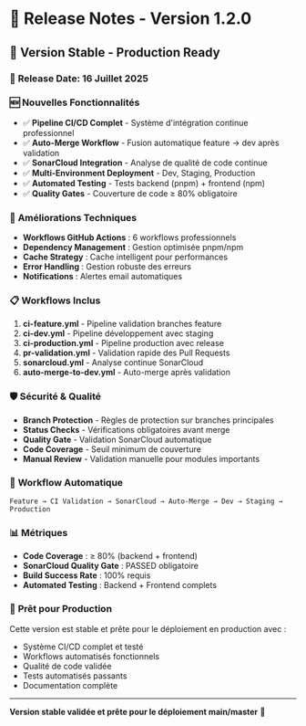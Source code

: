 # 🚀 Release Notes - Version 1.2.0

## 🎯 **Version Stable - Production Ready**

### 📅 **Release Date:** 16 Juillet 2025

### 🆕 **Nouvelles Fonctionnalités**
- ✅ **Pipeline CI/CD Complet** - Système d'intégration continue professionnel
- ✅ **Auto-Merge Workflow** - Fusion automatique feature → dev après validation
- ✅ **SonarCloud Integration** - Analyse de qualité de code continue
- ✅ **Multi-Environment Deployment** - Dev, Staging, Production
- ✅ **Automated Testing** - Tests backend (pnpm) + frontend (npm)
- ✅ **Quality Gates** - Couverture de code ≥ 80% obligatoire

### 🔧 **Améliorations Techniques**
- **Workflows GitHub Actions** : 6 workflows professionnels
- **Dependency Management** : Gestion optimisée pnpm/npm
- **Cache Strategy** : Cache intelligent pour performances
- **Error Handling** : Gestion robuste des erreurs
- **Notifications** : Alertes email automatiques

### 📋 **Workflows Inclus**
1. **ci-feature.yml** - Pipeline validation branches feature
2. **ci-dev.yml** - Pipeline développement avec staging
3. **ci-production.yml** - Pipeline production avec release
4. **pr-validation.yml** - Validation rapide des Pull Requests
5. **sonarcloud.yml** - Analyse continue SonarCloud
6. **auto-merge-to-dev.yml** - Auto-merge après validation

### 🛡️ **Sécurité & Qualité**
- **Branch Protection** - Règles de protection sur branches principales
- **Status Checks** - Vérifications obligatoires avant merge
- **Quality Gate** - Validation SonarCloud automatique
- **Code Coverage** - Seuil minimum de couverture
- **Manual Review** - Validation manuelle pour modules importants

### 🔄 **Workflow Automatique**
```
Feature → CI Validation → SonarCloud → Auto-Merge → Dev → Staging → Production
```

### 📊 **Métriques**
- **Code Coverage** : ≥ 80% (backend + frontend)
- **SonarCloud Quality Gate** : PASSED obligatoire
- **Build Success Rate** : 100% requis
- **Automated Testing** : Backend + Frontend complets

### 🎉 **Prêt pour Production**
Cette version est stable et prête pour le déploiement en production avec :
- Système CI/CD complet et testé
- Workflows automatisés fonctionnels
- Qualité de code validée
- Tests automatisés passants
- Documentation complète

---

**Version stable validée et prête pour le déploiement main/master** 🚀
